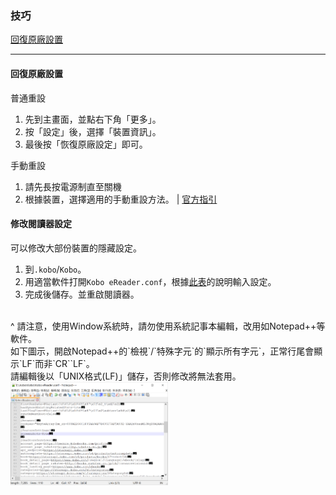 ### 技巧

[回復原廠設置](#回復原廠設置)
[]()

<hr>

#### 回復原廠設置
普通重設
1. 先到主畫面，並點右下角「更多」。
2. 按「設定」後，選擇「裝置資訊」。
3. 最後按「恢復原廠設定」即可。

手動重設
1. 請先長按電源制直至關機
2. 根據裝置，選擇適用的手動重設方法。 | [官方指引](https://help.kobo.com/hc/zh-tw/articles/360017765713)<br>

#### 修改閱讀器設定
可以修改大部份裝置的隱藏設定。<br>
1. 到`.kobo`/`Kobo`。<br>
2. 用適當軟件打開`Kobo eReader.conf`，根據[此表](https://wiki.mobileread.com/wiki/Kobo_Configuration_Options)的說明輸入設定。<br>
3. 完成後儲存。並重啟閱讀器。<br>
<br>
^ 請注意，使用Window系統時，請勿使用系統記事本編輯，改用如Notepad++等軟件。<br>
如下圖示，開啟Notepad++的`檢視`/`特殊字元`的`顯示所有字元`，正常行尾會顯示`LF`而非`CR``LF`。<br>
請編輯後以「UNIX格式(LF)」儲存，否則修改將無法套用。<br>
<img src="../Img/kobo_ereader_conf.png" width="50%">
